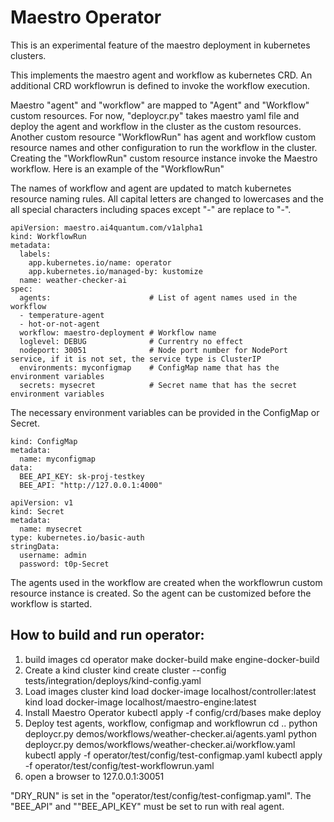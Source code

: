 # Maestro Operator

This is an experimental feature of the maestro deployment in kubernetes clusters.  

This implements the maestro agent and workflow as kubernetes CRD.  An additional CRD workflowrun is defined to invoke the workflow execution.

Maestro "agent" and "workflow" are mapped to "Agent" and "Workflow" custom resources.  For now, "deploycr.py" takes maestro yaml file and deploy the agent and workflow in the cluster as the custom resources.  Another custom resource "WorkflowRun" has agent and workflow custom resource names and other configuration to run the workflow in the cluster.  Creating the "WorkflowRun" custom resource instance invoke the Maestro workflow.
Here is an example of the "WorkflowRun"

The names of workflow and agent are updated to match kubernetes resource naming rules.  All capital letters are changed to lowercases and the all special characters including spaces except "-" are replace to "-".

```
apiVersion: maestro.ai4quantum.com/v1alpha1
kind: WorkflowRun
metadata:
  labels:
    app.kubernetes.io/name: operator
    app.kubernetes.io/managed-by: kustomize
  name: weather-checker-ai
spec:
  agents:                      # List of agent names used in the workflow
  - temperature-agent
  - hot-or-not-agent
  workflow: maestro-deployment # Workflow name
  loglevel: DEBUG              # Currentry no effect
  nodeport: 30051              # Node port number for NodePort service, if it is not set, the service type is ClusterIP 
  environments: myconfigmap    # ConfigMap name that has the environment variables
  secrets: mysecret            # Secret name that has the secret environment variables
```

The necessary environment variables can be provided in the ConfigMap or Secret.

```
kind: ConfigMap
metadata:
  name: myconfigmap
data:
  BEE_API_KEY: sk-proj-testkey
  BEE_API: "http://127.0.0.1:4000"
```

```
apiVersion: v1
kind: Secret
metadata:
  name: mysecret
type: kubernetes.io/basic-auth
stringData:
  username: admin
  password: t0p-Secret
``` 

The agents used in the workflow are created when the workflowrun custom resource instance is created.  So the agent can be customized before the workflow is started.


## How to build and run operator:

1. build images
        cd operator
        make docker-build
        make engine-docker-build
2. Create a kind cluster
        kind create cluster --config tests/integration/deploys/kind-config.yaml
3. Load images cluster
        kind load docker-image localhost/controller:latest
        kind load docker-image localhost/maestro-engine:latest
4. Install Maestro Operator
        kubectl apply -f config/crd/bases
        make deploy
5. Deploy test agents, workflow, configmap and workflowrun
        cd ..
        python deploycr.py demos/workflows/weather-checker.ai/agents.yaml
        python deploycr.py demos/workflows/weather-checker.ai/workflow.yaml
        kubectl apply -f operator/test/config/test-configmap.yaml
        kubectl apply -f operator/test/config/test-workflowrun.yaml
6. open a browser to 127.0.0.1:30051

"DRY_RUN" is set in the "operator/test/config/test-configmap.yaml".  The "BEE_API" and ""BEE_API_KEY" must be set to run with real agent.
